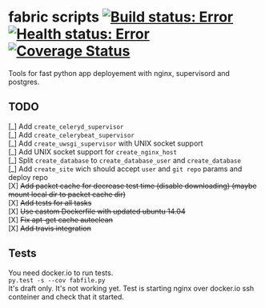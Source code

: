 # fabric scripts  [![Build status: Error](https://api.travis-ci.org/ir4y/fabric-scripts.svg?branch=master)](https://travis-ci.org/ir4y/fabric-scripts/)[![Health status: Error](https://landscape.io/github/ir4y/fabric-scripts/master/landscape.svg?style=flat)](https://landscape.io/github/ir4y/fabric-scripts)[![Coverage Status](https://img.shields.io/coveralls/ir4y/fabric-scripts.svg)](https://coveralls.io/r/ir4y/fabric-scripts)  
Tools for fast python app deployement with nginx, supervisord and postgres.


TODO
----
[\_] Add `create_celeryd_supervisor`  
[\_] Add `create_celerybeat_supervisor`  
[\_] Add `create_uwsgi_supervisor` with UNIX socket support  
[\_] Add UNIX socket support for  `create_nginx_host`  
[\_] Split `create_database` to `create_database_user` and `create_database`  
[\_] Add `create_site` wich should accept `user` and `git repo` params and deploy repo  
[X] ~~Add packet cache for decrease test time (disable downloading) (maybe mount local dir to packet cache dir)~~  
[X] ~~Add tests for all tasks~~  
[X] ~~Use castom Dockerfile with updated ubuntu 14.04~~  
[X] ~~Fix apt-get cache autoclean~~  
[X] ~~Add travis integration~~  

Tests
----- 
You need docker.io to run tests.  
```py.test -s --cov fabfile.py```  
It's draft only.
It's not working yet. 
Test is starting nginx over docker.io ssh conteiner and check that it started.
